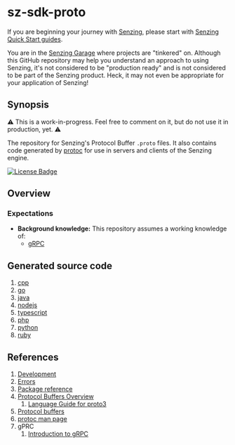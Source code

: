 # sz-sdk-proto

If you are beginning your journey with [Senzing],
please start with [Senzing Quick Start guides].

You are in the [Senzing Garage] where projects are "tinkered" on.
Although this GitHub repository may help you understand an approach to using Senzing,
it's not considered to be "production ready" and is not considered to be part of the Senzing product.
Heck, it may not even be appropriate for your application of Senzing!

## Synopsis

:warning:
This is a work-in-progress.
Feel free to comment on it, but do not use it in production, yet.
:warning:

The repository for Senzing's Protocol Buffer `.proto` files.
It also contains code generated by [protoc] for use in servers and clients of the Senzing engine.

[![License Badge]][License]

## Overview

### Expectations

- **Background knowledge:** This repository assumes a working knowledge of:
  - [gRPC]

## Generated source code

1. [cpp]
1. [go]
1. [java]
1. [nodejs]
1. [typescript]
1. [php]
1. [python]
1. [ruby]

## References

1. [Development]
1. [Errors]
1. [Package reference]
1. [Protocol Buffers Overview]
    1. [Language Guide for proto3]
1. [Protocol buffers]
1. [protoc man page]
1. gPRC
    1. [Introduction to gRPC]

[cpp]: example_generated_source_code/cpp
[Development]: docs/development.md
[Errors]: docs/errors.md
[go]: go
[gRPC]: https://github.com/senzing-garage/knowledge-base/blob/main/WHATIS/grpc.md
[Introduction to gRPC]: https://grpc.io/docs/what-is-grpc/introduction/
[java]: example_generated_source_code/java
[Language Guide for proto3]: https://developers.google.com/protocol-buffers/docs/proto3
[nodejs]: example_generated_source_code/nodejs
[License Badge]: https://img.shields.io/badge/License-Apache2-brightgreen.svg
[License]: https://github.com/senzing-garage/sz-sdk-proto/blob/main/LICENSE
[Package reference]: https://pkg.go.dev/github.com/senzing-garage/sz-sdk-proto/go
[php]: example_generated_source_code/php
[protoc man page]: https://manpages.debian.org/testing/protobuf-compiler/protoc.1.en.html
[protoc]: https://github.com/senzing-garage/knowledge-base/blob/main/WHATIS/protoc.md
[Protocol Buffers Overview]: https://developers.google.com/protocol-buffers/docs/overview
[Protocol buffers]: https://developers.google.com/protocol-buffers
[python]: example_generated_source_code/python
[ruby]: example_generated_source_code/ruby
[typescript]: example_generated_source_code/ts
[Senzing Garage]: https://github.com/senzing-garage
[Senzing Quick Start guides]: https://docs.senzing.com/quickstart/
[Senzing]: https://senzing.com/
